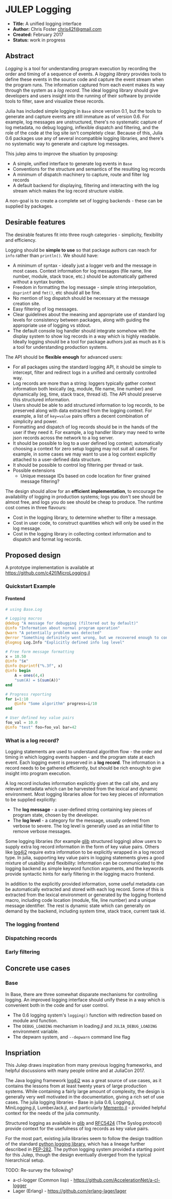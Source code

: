 # JULEP Logging

- **Title:** A unified logging interface
- **Author:** Chris Foster <chris42f@gmail.com>
- **Created:** February 2017
- **Status:** work in progress

## Abstract

*Logging* is a tool for understanding program execution by recording the order and
timing of a sequence of events.  A *logging library* provides tools to define
these events in the source code and capture the event stream when the program runs.
The information captured from each event makes its way through the system as a
*log record*. The ideal logging library should give developers and users insight
into the running of their software by provide tools to filter, save and
visualize these records.

Julia has included simple logging in `Base` since version 0.1, but the tools to
generate and capture events are still immature as of version 0.6. For example,
log messages are unstructured, there's no systematic capture of log metadata, no
debug logging, inflexible dispatch and filtering, and the role of the code at
the log site isn't completely clear.  Because of this, Julia 0.6 packages use
any of several incompatible logging libraries, and there's no systematic way to
generate and capture log messages.

This julep aims to improve the situation by proposing:

* A simple, unified interface to generate log events in `Base`
* Conventions for the structure and semantics of the resulting log records
* A minimum of dispatch machinery to capture, route and filter log records
* A default backend for displaying, filtering and interacting with the log
  stream which makes the log record structure visible.

A non-goal is to create a complete set of logging backends - these can be
supplied by packages.

## Desirable features

The desirable features fit into three rough categories - simplicity, flexibility
and efficiency.

Logging should be **simple to use** so that package authors can reach for `info`
rather than `println()`.  We should have:

* A minimum of syntax - ideally just a logger verb and the message in most
  cases.  Context information for log messages (file name, line number, module,
  stack trace, etc.) should be automatically gathered without a syntax burden.
* Freedom in formatting the log message - simple string interpolation,
  `@sprintf` and `fmt()`, etc should all be fine.
* No mention of log dispatch should be necessary at the message creation site.
* Easy filtering of log messages.
* Clear guidelines about the meaning and appropriate use of standard log levels
  for consistency between packages, along with guiding the appropriate use of
  logging vs stdout.
* The default console log handler should integrate somehow with the display
  system to show log records in a way which is highly readable. Ideally logging
  should be a tool for package authors just as much as it is a tool for
  understanding production systems.


The API should be **flexible enough** for advanced users:

* For all packages using the standard logging API, it should be simple to
  intercept, filter and redirect logs in a unified and centrally controlled way.
* Log records are more than a string: loggers typically gather context
  information both lexically (eg, module, file name, line number) and
  dynamically (eg, time, stack trace, thread id).  The API should preserve this
  structured information.
* Users should be able to add structured information to log records, to be
  preserved along with data extracted from the logging context. For example, a
  list of `key=value` pairs offers a decent combination of simplicity and power.
* Formatting and dispatch of log records should be in the hands of the user if
  they need it. For example, a log handler library may need to write json
  records across the network to a log server.
* It should be possible to log to a user defined log context; automatically
  choosing a context for zero setup logging may not suit all cases.  For
  example, in some cases we may want to use a log context explicitly attached to
  a user-defined data structure.
* It should be possible to control log filtering per thread or task.
* Possible extensions
    * Unique message IDs based on code location for finer grained message
      filtering?

The design should allow for an **efficient implementation**, to encourage
the availability of logging in production systems; logs you don't see should be
almost free, and logs you do see should be cheap to produce. The runtime cost
comes in three flavours:

* Cost in the logging library, to determine whether to filter a message.
* Cost in user code, to construct quantities which will only be used in the
  log message.
* Cost in the logging library in collecting context information and
  to dispatch and format log records.


## Proposed design

A prototype implementation is available at https://github.com/c42f/MicroLogging.jl
### Quickstart Example

#### Frontend
```julia
# using Base.Log

# Logging macros
@debug "A message for debugging (filtered out by default)"
@info "Information about normal program operation"
@warn "A potentially problem was detected"
@error "Something definitely went wrong, but we recovered enough to continue"
@logmsg Log.Info "Explicitly defined info log level"

# Free form message formatting
x = 10.50
@info "$x"
@info @sprintf("%.3f", x)
@info begin
    A = ones(4,4)
    "sum(A) = $(sum(A))"
end

# Progress reporting
for i=1:10
    @info "Some algorithm" progress=i/10
end

# User defined key value pairs
foo_val = 10.0
@info "test" foo=foo_val bar=42
```


### What is a log record?

Logging statements are used to understand algorithm flow - the order and timing
in which logging events happen - and the program state at each event.  Each
logging event is preserved in a **log record**.  The information in a record
needs to be gathered efficiently, but should be rich enough to give insight into
program execution.

A log record includes information explicitly given at the call site, and any
relevant metadata which can be harvested from the lexical and dynamic
environment.  Most logging libraries allow for two key pieces of information
to be supplied explicitly:

* The **log message** - a user-defined string containing key pieces of program
  state, chosen by the developer.
* The **log level** - a category for the message, usually ordered from verbose
  to severe.  The log level is generally used as an initial filter to remove
  verbose messages.

Some logging libraries (for example
[glib](https://developer.gnome.org/glib/stable/glib-Message-Logging.html)
structured logging) allow users to supply extra log record information in the
form of key value pairs.  Others like
[log4j2](https://logging.apache.org/log4j/2.x/manual/messages.html) require extra information to be
explicitly wrapped in a log record type.  In julia, supporting key value pairs
in logging statements gives a good mixture of usability and flexibility:
Information can be communicated to the logging backend as simple keyword
function arguments, and the keywords provide syntactic hints for early filtering
in the logging macro frontend.

In addition to the explicitly provided information, some useful metadata can be
automatically extracted and stored with each log record.  Some of this is
extracted from the lexical environment or generated by the logging frontend
macro, including code location (module, file, line number) and a unique message
identifier.  The rest is dynamic state which can generally on demand by the
backend, including system time, stack trace, current task id.

### The logging frontend

### Dispatching records

### Early filtering


## Concrete use cases

### Base

In Base, there are three somewhat disparate mechanisms for controlling logging.
An improved logging interface should unify these in a way which is convenient
both in the code and for user control.

* The 0.6 logging system's `logging()` function with redirection based on module
  and function.
* The `DEBUG_LOADING` mechanism in loading.jl and `JULIA_DEBUG_LOADING`
  environment variable.
* The depwarn system, and `--depwarn` command line flag


## Inspriation

This Julep draws inspiration from many previous logging frameworks, and helpful
discussions with many people online and at JuliaCon 2017.

The Java logging framework [log4j2](https://logging.apache.org/log4j/2.x/) was a
great source of use cases, as it contains the lessons from at least twenty years
of large production systems.  While containing a fairly large amount of
complexity, the design is generally very well motivated in the documentation,
giving a rich set of use cases.  The julia logging libraries - Base in julia 0.6,
Logging.jl, MiniLogging.jl, LumberJack.jl, and particularly
[Memento.jl](https://github.com/invenia/Memento.jl) - provided helpful
context for the needs of the julia community.

Structured logging as available in
[glib](https://developer.gnome.org/glib/stable/glib-Message-Logging.html)
and [RFC5424](https://datatracker.ietf.org/doc/rfc5424/?include_text=1) (The
Syslog protocol) provide context for the usefulness of log records as key value
pairs.

For the most part, existing julia libraries seem to follow the design tradition
of the standard [python logging library](https://docs.python.org/3/library/logging.html),
which has a lineage further described in [PEP-282](https://www.python.org/dev/peps/pep-0282/).
The python logging system provided a starting point for this Julep, though the
design eventually diverged from the typical hierarchical setup.

TODO: Re-survey the following?
* a-cl-logger (Common lisp) - https://github.com/AccelerationNet/a-cl-logger
* Lager (Erlang) - https://github.com/erlang-lager/lager


